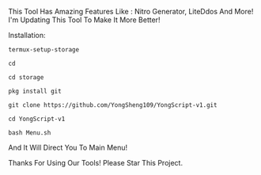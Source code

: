 This Tool Has Amazing Features Like :
Nitro Generator, LiteDdos And More!
I'm Updating This Tool To Make It More Better!

Installation:
```
termux-setup-storage
```
```
cd
```
```
cd storage
```
```
pkg install git
```
```
git clone https://github.com/YongSheng109/YongScript-v1.git
```
```
cd YongScript-v1
```
```
bash Menu.sh
```

And It Will Direct You To Main Menu!

Thanks For Using Our Tools! Please Star This Project.
